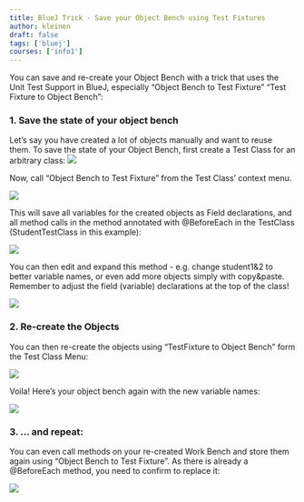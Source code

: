 ```yaml
---
title: BlueJ Trick - Save your Object Bench using Test Fixtures
author: kleinen
draft: false
tags: ['bluej']
courses: ['info1']
---
```


You can save and re-create your Object Bench with a trick that uses the Unit Test Support in BlueJ, especially “Object Bench to Test Fixture” “Test Fixture to Object Bench”:

### 1. Save the state of your object bench
Let’s say you have created a lot of objects manually and want to reuse them. To save the state of your Object Bench, first create a Test Class for an arbitrary class:
![](../save_object_bench/image_2.png)

Now, call “Object Bench to Test Fixture” from the Test Class’ context menu.

![](../save_object_bench/image_3.png)

This will save all variables for the created objects as Field declarations, and all method calls in the method annotated with 
@BeforeEach in the TestClass (StudentTestClass in this example):

![](../save_object_bench/image_6.png)

You can then edit and expand this method - e.g. change student1&2 to better variable names, or even
add more objects simply with copy&paste.
Remember to adjust the field (variable) declarations at the top of the class!

![](../save_object_bench/image_7.png)

### 2. Re-create the Objects
You can then re-create the objects using “TestFixture to Object Bench” form the Test Class Menu:

![](../save_object_bench/image_8.png)

Voila! Here’s your object bench again with the new variable names:

![](../save_object_bench/image_9.png)

### 3. … and repeat:
You can even call methods on your re-created Work Bench and store them again using “Object Bench to Test Fixture”. As there is already a @BeforeEach method, you need to confirm to replace it:

![](../save_object_bench/image_10.png)
